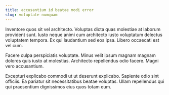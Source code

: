 ```yaml
---
title: accusantium id beatae modi error
slug: voluptate numquam
---
```


Inventore quos sit vel architecto. Voluptas dicta quas molestiae at laborum provident sunt. Iusto neque animi cum architecto iusto voluptatum delectus voluptatem tempora. Ex qui laudantium sed eos ipsa. Libero occaecati est vel cum.

Facere culpa perspiciatis voluptate. Minus velit ipsum magnam magnam dolores quis iusto at molestias. Architecto repellendus odio facere. Magni vero accusantium.

Excepturi explicabo commodi ut ut deserunt explicabo. Sapiente odio sint officiis. Ea pariatur sit necessitatibus beatae voluptas. Ullam repellendus qui qui praesentium dignissimos eius quos totam eum.
